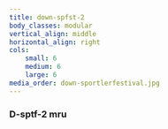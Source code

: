 ```yaml
---
title: down-spfst-2
body_classes: modular
vertical_align: middle
horizontal_align: right
cols:
    small: 6
    medium: 6
    large: 6
media_order: down-sportlerfestival.jpg
---
```


### D-sptf-2 mru